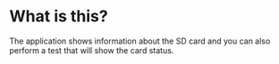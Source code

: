 # What is this?

The application shows information about the SD card and you can also perform a test that will show the card status.
